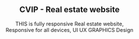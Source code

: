 <div align="center">
  
  <br />
  <br />
  
  <h2 align="center">CVIP - Real estate website</h2>

  THIS is fully responsive Real estate website, <br />Responsive for all devices, UI UX GRAPHICS Design 

 </div>

<br />
